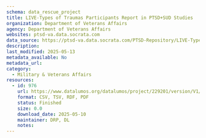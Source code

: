 ```yaml
---
schema: data_rescue_project 
title: LIVE-Types of Traumas Participants Report in PTSD+SUD Studies
organization: Department of Veterans Affairs
agency: Department of Veterans Affairs
websites: ptsd-va.data.socrata.com
data_source: https://ptsd-va.data.socrata.com/PTSD-Repository/LIVE-Types-of-Traumas-Participants-Report-in-PTSD-/htg5-9djf
description: 
last_modified: 2025-05-13
metadata_available: No
metadata_url: 
category:
  - Military & Veterans Affairs 
resources:
  - id: 976
    url: https://www.datalumos.org/datalumos/project/229201/version/V1/view
    format: CSV, TSV, RDF, PDF
    status: Finished
    size: 0.0
    download_date: 2025-05-10
    maintainer: DRP, DL
    notes: 
---
```

